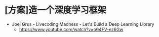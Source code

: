 # [方案]造一个深度学习框架

- Joel Grus - Livecoding Madness - Let's Build a Deep Learning Library
  - https://www.youtube.com/watch?v=o64FV-ez6Gw